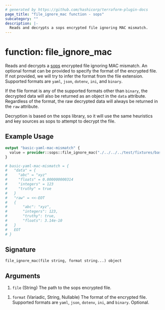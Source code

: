 ```yaml
---
# generated by https://github.com/hashicorp/terraform-plugin-docs
page_title: "file_ignore_mac function - sops"
subcategory: ""
description: |-
  Reads and decrypts a sops encrypted file ignoring MAC mismatch.
---
```


# function: file_ignore_mac

Reads and decrypts a [sops](https://getsops.io/) encrypted file ignoring MAC mismatch. An optional format can be
provided to specify the format of the encrypted file. If not provided, we will try to infer
the format from the file extension. Supported formats are `yaml`, `json`, `dotenv`, `ini`, and `binary`.

If the file format is any of the supported formats other than `binary`, the
decrypted data will also be returned as an object in the `data` attribute.
Regardless of the format, the raw decrypted data will always be returned in the `raw` attribute.

Decryption is based on the sops library, so it will use the same heuristics and key sources
as sops to attempt to decrypt the file.

## Example Usage

```terraform
output "basic-yaml-mac-mismatch" {
  value = provider::sops::file_ignore_mac("./../../../test/fixtures/basic-mac-mismatch.sops.yaml")
}

# basic-yaml-mac-mismatch = {
#   "data" = {
#     "abc" = "xyz"
#     "floats" = 0.000000000314
#     "integers" = 123
#     "truthy" = true
#   }
#   "raw" = <<-EOT
#   {
#   	"abc": "xyz",
#   	"integers": 123,
#   	"truthy": true,
#   	"floats": 3.14e-10
#   }
#   EOT
# }
```

## Signature

<!-- signature generated by tfplugindocs -->
```text
file_ignore_mac(file string, format string...) object
```

## Arguments

<!-- arguments generated by tfplugindocs -->
1. `file` (String) The path to the sops encrypted file.
<!-- variadic argument generated by tfplugindocs -->
1. `format` (Variadic, String, Nullable) The format of the encrypted file. Supported formats are `yaml`, `json`, `dotenv`, `ini`, and `binary`. Optional.
